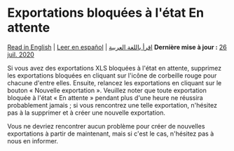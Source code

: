 # Exportations bloquées à l'état En attente
<a href="../stuck_in_pending.html">Read in English</a> | <a href="../es/stuck_in_pending.html">Leer en español</a> | <a href="../ar/stuck_in_pending.html">اقرأ باللغة العربية</a>
**Dernière mise à jour :** <a href="https://github.com/kobotoolbox/docs/blob/67d23c32f08b29bc226c92887cc0ba6b224556ec/source/stuck_in_pending.md" class="reference">26 juil. 2020</a>

Si vous avez des exportations XLS bloquées à l'état en attente, supprimez les exportations bloquées en cliquant sur l'icône de corbeille rouge pour chacune d'entre elles. Ensuite, relancez les exportations en cliquant sur le bouton « Nouvelle exportation ». Veuillez noter que toute exportation bloquée à l'état « En attente » pendant plus d'une heure ne réussira probablement jamais ; si vous rencontrez une telle exportation, n'hésitez pas à la supprimer et à créer une nouvelle exportation.

Vous ne devriez rencontrer aucun problème pour créer de nouvelles exportations à partir de maintenant, mais si c'est le cas, n'hésitez pas à nous en informer.